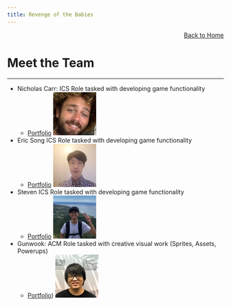 ```yaml
---
title: Revenge of the Babies
---
```


<div style="text-align: right">  
  <a href="https://sendit-studios.github.io/">Back to Home</a>  
</div>

# Meet the Team

* * *

* Nicholas Carr: ICS Role tasked with developing game functionality
    * [Portfolio](https://nicholasbcarr.github.io/)
    ![image](public/images/nick.jpg)
* Eric Song ICS Role tasked with developing game functionality
    * [Portfolio](https://eric-song1773.github.io/)
    ![image](public/images/eric.jpg)
* Steven ICS Role tasked with developing game functionality
    * [Portfolio](https://sle417.github.io/)
    ![image](public/images/steven.jpg)
* Gunwook: ACM Role tasked with creative visual work (Sprites, Assets, Powerups)
    * [Portfolio](https://www.linkedin.com/in/gunwookbaik/))
    ![image](public/images/gunwook.jpg)
